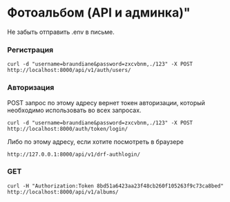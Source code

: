 # Фотоальбом (API и админка)"

Не забыть отправить .env в письме.


### Регистрация
```text
curl -d "username=braundiane&password=zxcvbnm,./123" -X POST http://localhost:8000/api/v1/auth/users/
```
### Авторизация
POST запрос по этому адресу вернет токен авторизации, который необходимо использовать во всех запросах.
```text
curl -d "username=braundiane&password=zxcvbnm,./123" -X POST http://localhost:8000/auth/token/login/
```
Либо по этому адресу, если хотите посмотреть в браузере
```text
http://127.0.0.1:8000/api/v1/drf-authlogin/
```

### GET
```text
curl -H "Authorization:Token 8bd51a6423aa23f48cb260f105263f9c73ca8bed" http://localhost:8000/api/v1/albums/
```